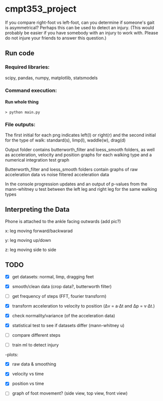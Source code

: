 # cmpt353_project
If you compare right-foot vs left-foot, can you determine if someone's gait is asymmetrical? Perhaps this can be used to detect an injury. (This would probably be easier if you have somebody with an injury to work with. Please do not injure your friends to answer this question.)

## Run code
### Required libraries:
scipy, pandas, numpy, matplotlib, statsmodels

### Command execution:
#### Run whole thing
`> python main.py`

### File outputs:
The first initial for each png indicates left(l) or right(r) and the second initial for the type of walk: standard(s), limp(l), waddle(w), drag(d) 

Output folder contains butterworth_filter and loess_smooth folders, as well as acceleration, velocity and position graphs for each walking type and a numerical integration test graph

Butterworth_filter and loess_smooth folders contain graphs of raw acceleration data vs noise filtered acceleration data

In the console progression updates and an output of p-values from the mann-whitney u test between the left leg and right leg for the same walking types

## Interpreting the Data
Phone is attached to the ankle facing outwards (add pic?)

x: leg moving forward/backwarad

y: leg moving up/down

z: leg moving side to side

## TODO
- [x] get datasets: normal, limp, dragging feet

- [x] smooth/clean data (crop data?, butterworth filter)

- [  ] get frequency of steps (FFT, fourier transform)

- [x] transform acceleration to velocity to position (Δv = a⋅Δt and Δp = v⋅Δt.)

- [x] check normality/variance (of the acceleration data)

- [x] statistical test to see if datasets differ (mann-whitney u)

- [  ] compare different steps

- [  ] train ml to detect injury


-plots: 

- [x] raw data & smoothing

- [x] velocity vs time

- [x] position vs time

- [  ] graph of foot movement? (side view, top view, front view)
